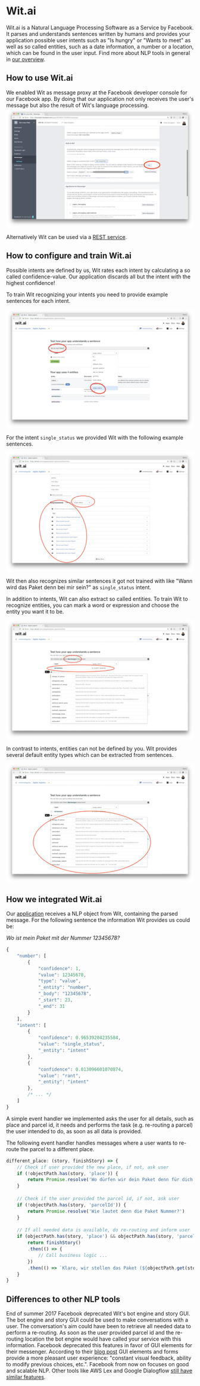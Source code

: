 # Wit.ai

Wit.ai is a Natural Language Processing Software as a Service by Facebook. It parses and understands sentences written by humans and provides your application possible user intents such as "Is hungry" or "Wants to meet" as well as so called entities, such as a date information, a number or a location, which can be found in the user input. Find more about NLP tools in general in [our overview](https://github.com/senacor/InnoLabFacebookMessenger/tree/master/docs/facebook_chatbot_with_ai).

## How to use Wit.ai

We enabled Wit as message proxy at the Facebook developer console for our Facebook app. By doing that our application not only receives the user's message but also the result of Wit's language processing.
![Turn on WIT](nlp_proxy.png)

Alternatively Wit can be used via a [REST service](https://wit.ai/docs/http/20170307).

## How to configure and train Wit.ai

Possible intents are defined by us, Wit rates each intent by calculating a so called confidence-value. Our application discards all but the intent with the highest confidence!

To train Wit recognizing your intents you need to provide example sentences for each intent.

![Train WIT](train.png)

For the intent `single_status` we provided Wit with the following example sentences.

![Example sentences](sentences.png)

Wit then also recognizes similar sentences it got not trained with like "Wann wird das Paket denn bei mir sein?" as `single_status` intent.

In addition to intents, Wit can also extract so called entities. To train Wit to recognize entities, you can mark a word or expression and choose the entity you want it to be.

![Extracted entity](entity.png)

In contrast to intents, entities can not be defined by you. Wit provides several default entity types which can be extracted from sentences.

![Entity types](entities.png)

## How we integrated Wit.ai

Our [application](../../digital_logistics_03/wit.ai) receives a NLP object from Wit, containing the parsed message. For the following sentence the information Wit provides us could be:

_Wo ist mein Paket mit der Nummer 12345678?_

```javascript
{
    "number": [
        {
            "confidence": 1,
            "value": 12345678,
            "type": "value",
            "_entity": "number",
            "_body": "12345678",
            "_start": 23,
            "_end": 31
        }
    ],
    "intent": [
        {
            "confidence": 0.96539204235584,
            "value": "single_status",
            "_entity": "intent"
        },
        {
            "confidence": 0.013096601070874,
            "value": "rant",
            "_entity": "intent"
        },
        /* ... */
    ]
}
```

A simple event handler we implemented asks the user for all details, such as place and parcel id, it needs and performs the task (e.g. re-routing a parcel) the user intended to do, as soon as all data is provided.

The following event handler handles messages where a user wants to re-route the parcel to a different place.

```javascript
different_place: (story, finishStory) => {
    // Check if user provided the new place, if not, ask user
    if (!objectPath.has(story, 'place')) {
        return Promise.resolve('Wo dürfen wir dein Paket denn für dich abstellen?')
    }

    // Check if the user provided the parcel id, if not, ask user
    if (!objectPath.has(story, 'parcelId')) {
        return Promise.resolve('Wie lautet denn die Paket Nummer?')
    }

    // If all needed data is available, do re-routing and inform user
    if (objectPath.has(story, 'place') && objectPath.has(story, 'parcelId')) {
        return finishStory()
        .then(() => {
            // Call business logic ...
        })
        .then(() => `Klaro, wir stellen das Paket (${objectPath.get(story, 'parcelId')}) in ${objectPath.get(story, 'place')} ab.`)
    }
}
```

## Differences to other NLP tools

End of summer 2017 Facebook deprecated Wit's bot engine and story GUI. The bot engine and story GUI could be used to make conversations with a user. The conversation's aim could have been to retrieve all needed data to perform a re-routing. As soon as the user provided parcel id and the re-routing location the bot engine would have called your service with this information. Facebook deprecated this features in favor of GUI elements for their messenger. According to their [blog post](https://wit.ai/blog/2017/07/27/sunsetting-stories) GUI elements and forms provide a more pleasant user experience: "constant visual feedback, ability to modify previous choices, etc.". Facebook from now on focuses on good and scalable NLP.
Other tools like AWS Lex and Google Dialogflow [still have similar features](../).